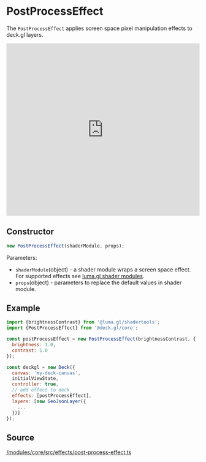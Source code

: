 # PostProcessEffect

The `PostProcessEffect` applies screen space pixel manipulation effects to deck.gl layers.

<div style={{position:'relative',height:450}}></div>
<div style={{position:'absolute',transform:'translateY(-450px)',paddingLeft:'inherit',paddingRight:'inherit',left:0,right:0}}>
  <iframe height="450" width="100%" scrolling="no" title="deck.gl PostProcessEffect Demo" src="https://codepen.io/vis-gl/embed/YbRGvv/?height=450&theme-id=light&default-tab=result" frameborder="no" allowtransparency="true" allowfullscreen="true">
    See the Pen <a href='https://codepen.io/vis-gl/pen/YbRGvv/'>deck.gl PostProcessEffect Demo</a> by vis.gl
    (<a href='https://codepen.io/vis-gl'>@vis-gl</a>) on <a href='https://codepen.io'>CodePen</a>.
  </iframe>
</div>

## Constructor

```js
new PostProcessEffect(shaderModule, props);
```

Parameters:
* `shaderModule`(object) - a shader module wraps a screen space effect. For supported effects see [luma.gl shader modules](https://luma.gl/docs/api-reference/shadertools/shader-passes/image-processing).
* `props`(object) - parameters to replace the default values in shader module.

## Example

```js
import {brightnessContrast} from '@luma.gl/shadertools';
import {PostProcessEffect} from '@deck.gl/core';

const postProcessEffect = new PostProcessEffect(brightnessContrast, {
  brightness: 1.0,
  contrast: 1.0
});

const deckgl = new Deck({
  canvas: 'my-deck-canvas',
  initialViewState,
  controller: true,
  // add effect to deck
  effects: [postProcessEffect],
  layers: [new GeoJsonLayer({
    ...
  })]
});
```

## Source

[/modules/core/src/effects/post-process-effect.ts](https://github.com/visgl/deck.gl/tree/9.1-release/modules/core/src/effects/post-process-effect.ts)
